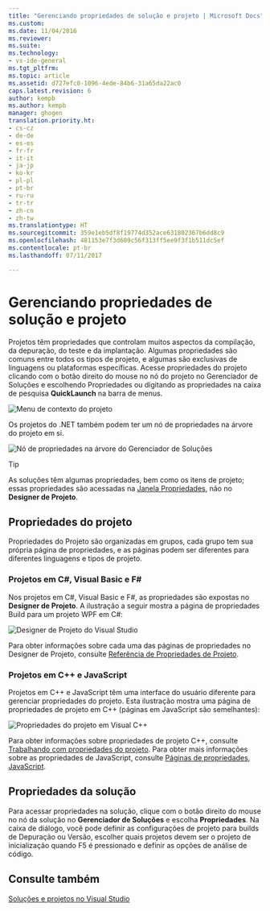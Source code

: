 ```yaml
---
title: "Gerenciando propriedades de solução e projeto | Microsoft Docs"
ms.custom: 
ms.date: 11/04/2016
ms.reviewer: 
ms.suite: 
ms.technology:
- vs-ide-general
ms.tgt_pltfrm: 
ms.topic: article
ms.assetid: d727efc0-1096-4ede-84b6-31a65da22ac0
caps.latest.revision: 6
author: kempb
ms.author: kempb
manager: ghogen
translation.priority.ht:
- cs-cz
- de-de
- es-es
- fr-fr
- it-it
- ja-jp
- ko-kr
- pl-pl
- pt-br
- ru-ru
- tr-tr
- zh-cn
- zh-tw
ms.translationtype: HT
ms.sourcegitcommit: 359e1eb5df8f19774d352ace631802367b6dd8c9
ms.openlocfilehash: 481153e7f3d609c56f313ff5ee9f3f1b511dc5ef
ms.contentlocale: pt-br
ms.lasthandoff: 07/11/2017

---
```

# <a name="managing-project-and-solution-properties"></a>Gerenciando propriedades de solução e projeto
Projetos têm propriedades que controlam muitos aspectos da compilação, da depuração, do teste e da implantação. Algumas propriedades são comuns entre todos os tipos de projeto, e algumas são exclusivas de linguagens ou plataformas específicas. Acesse propriedades do projeto clicando com o botão direito do mouse no nó do projeto no Gerenciador de Soluções e escolhendo Propriedades ou digitando as propriedades na caixa de pesquisa **QuickLaunch** na barra de menus.  
  
 ![Menu de contexto do projeto](~/ide/media/vs2015_proj_prop_menu.gif "vs2015_proj_prop_menu")  
  
 Os projetos do .NET também podem ter um nó de propriedades na árvore do projeto em si.  
  
 ![Nó de propriedades na árvore do Gerenciador de Soluções](~/ide/media/vs2015_props_se.png "VS2015_Props_SE")  
  
> [!TIP]
>  As soluções têm algumas propriedades, bem como os itens de projeto; essas propriedades são acessadas na [Janela Propriedades](../ide/reference/properties-window.md), não no **Designer de Projeto**.  
  
## <a name="project-properties"></a>Propriedades do projeto  
 Propriedades do Projeto são organizadas em grupos, cada grupo tem sua própria página de propriedades, e as páginas podem ser diferentes para diferentes linguagens e tipos de projeto.  
  
### <a name="c-visual-basic-and-f-projects"></a>Projetos em C#, Visual Basic e F#  
 Nos projetos em C#, Visual Basic e F#, as propriedades são expostas no **Designer de Projeto**. A ilustração a seguir mostra a página de propriedades Build para um projeto WPF em C#:  
  
 ![Designer de Projeto do Visual Studio](~/ide/media/vs2015_proppage_build.png "VS2015_PropPage_Build")  
  
 Para obter informações sobre cada uma das páginas de propriedades no Designer de Projeto, consulte [Referência de Propriedades de Projeto](../ide/reference/project-properties-reference.md).  
  
### <a name="c-and-javascript-projects"></a>Projetos em C++ e JavaScript  
 Projetos em C++ e JavaScript têm uma interface do usuário diferente para gerenciar propriedades do projeto. Esta ilustração mostra uma página de propriedades de projeto em C++ (páginas em JavaScript são semelhantes):  
  
 ![Propriedades do projeto em Visual C&#43;&#43;](~/ide/media/vs2015_projprops_cpp.png "VS2015_ProjProps_cpp")  
  
 Para obter informações sobre propriedades de projeto C++, consulte [Trabalhando com propriedades do projeto](/cpp/ide/working-with-project-properties). Para obter mais informações sobre as propriedades de JavaScript, consulte [Páginas de propriedades, JavaScript](../ide/reference/property-pages-javascript.md).  
  
## <a name="solution-properties"></a>Propriedades da solução  
 Para acessar propriedades na solução, clique com o botão direito do mouse no nó da solução no **Gerenciador de Soluções** e escolha **Propriedades**. Na caixa de diálogo, você pode definir as configurações de projeto para builds de Depuração ou Versão, escolher quais projetos devem ser o projeto de inicialização quando F5 é pressionado e definir as opções de análise de código.  
  
## <a name="see-also"></a>Consulte também  
 [Soluções e projetos no Visual Studio](../ide/solutions-and-projects-in-visual-studio.md)

